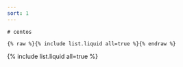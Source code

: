 ```yaml
---
sort: 1
---
```


	# centos

```
{% raw %}{% include list.liquid all=true %}{% endraw %}
```

{% include list.liquid all=true %}
